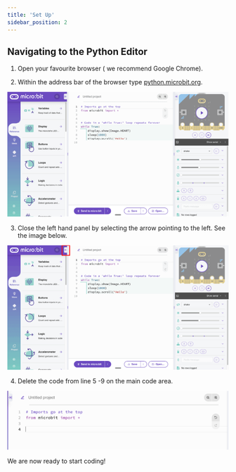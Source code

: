 ```yaml
---
title: 'Set Up'
sidebar_position: 2
---
```


## Navigating to the Python Editor

1. Open your favourite browser ( we recommend Google Chrome).

2. Within the address bar of the browser type [python.microbit.org](https://python.microbit.org/).

![the micro:bit Python Editor](./img/PythonEditor.png)

3. Close the left hand panel by selecting the arrow pointing to the left. See the image below.

![Closing the left hand panel](./img/CloseButton.png)

4. Delete the code from line 5 -9 on the main code area.

![Code set up](./img/CodeSetUp.png)

We are now ready to start coding!